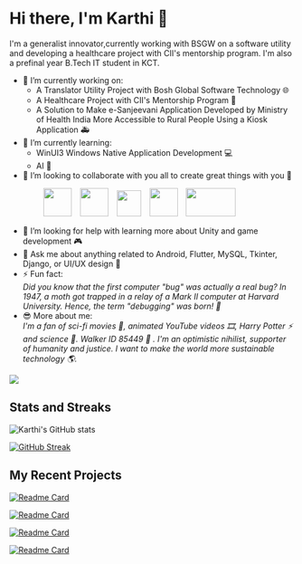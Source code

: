 # Hi there, I'm Karthi 👋

I'm a generalist innovator,currently working with BSGW on a software utility and developing a healthcare project with CII's mentorship program. I'm also a prefinal year B.Tech IT student in KCT.

- 🔭 I’m currently working on:
  - A Translator Utility Project with Bosh Global Software Technology 🌐
  - A Healthcare Project with CII's Mentorship Program 🏥
  - A Solution to Make e-Sanjeevani Application Developed by Ministry of Health India More Accessible to Rural People Using a Kiosk Application 🚑
- 🌱 I’m currently learning:
  - WinUI3 Windows Native Application Development 💻
  - AI 🧠
- 👯 I’m looking to collaborate with you all to create great things with you 🙌
  
&emsp;&emsp;&emsp;&emsp; <a href="https://www.linkedin.com/in/karthidreamr/"><img src="https://logospng.org/download/linkedin/logo-linkedin-icon-4096.png" width="50" height="50" /></a>
&ensp;
<a href="https://stackexchange.com/users/25128898/karthidreamr"><img src="https://cdn2.iconfinder.com/data/icons/social-icons-color/512/stackoverflow-1024.png" width="50" height="50" /></a>  &ensp;
<a href="https://twitter.com/KarthiDreamr"><img src="https://github.com/KarthiDreamr/KarthiDreamr/blob/03f0a4459c2138d754bcef248e0e19f56fc062ee/twitter_white.png" width="43" height="46" /></a>
&ensp;
<a href="https://www.reddit.com/user/KarthiDreamr"><img src="https://www.elementaryos-fr.org/wp-content/uploads/2019/08/logo-reddit-600x600.png" width="50" height="50" /></a>
&ensp;
<a href="mailto:karthidreamr@gmail.com"><img src="https://logos-world.net/wp-content/uploads/2020/11/Gmail-Logo.png" width="88" height="50" /></a> 
- 🤔 I’m looking for help with learning more about Unity and game development 🎮
- 💬 Ask me about anything related to Android, Flutter, MySQL, Tkinter, Django, or UI/UX design 📱
- ⚡ Fun fact: <br>
   _Did you know that the first computer "bug" was actually a real bug? In 1947, a moth got trapped in a relay of a Mark II computer at Harvard University. Hence, the term "debugging" was born! 🐞_
- 😎 More about me: <br>
  _I'm a fan of sci-fi movies 🎥, animated YouTube videos 🎞️, Harry Potter ⚡ and science 🔬. Walker ID 85449 :guitar: . I'm an optimistic nihilist, supporter of humanity and justice. I want to make the world more sustainable technology 🌎._


![](https://komarev.com/ghpvc/?username=KarthiDreamr&color=blueviolet)

## Stats and Streaks

![Karthi's GitHub stats](https://github-readme-stats.vercel.app/api?username=karthidreamr&show_icons=true&hide_rank=true&show=prs_merged,prs_merged_percentage&theme=github_dark) &nbsp; &nbsp;
<!-- ![Karthi's Github Streak🔥 ](https://github-readme-streak-stats.herokuapp.com/?user=KarthiDreamr&theme=github-dark) -->
[![GitHub Streak](https://streak-stats.demolab.com/?user=KarthiDreamr&theme=github-dark)](https://git.io/streak-stats)

<!-- ## Top Languages

![Top Langs](https://github-readme-stats.vercel.app/api/top-langs/?username=karthidreamr&theme=github_dark) -->


## My Recent Projects

[![Readme Card](https://github-readme-stats.vercel.app/api/pin/?username=karthidreamr&repo=DashNotes&theme=github_dark)](https://github.com/karthidreamr/DashNotes)

[![Readme Card](https://github-readme-stats.vercel.app/api/pin/?username=karthidreamr&repo=Graminconnect&theme=github_dark)](https://github.com/karthidreamr/Graminconnect)

[![Readme Card](https://github-readme-stats.vercel.app/api/pin/?username=karthidreamr&repo=UCare&theme=github_dark)](https://github.com/karthidreamr/UCare)

[![Readme Card](https://github-readme-stats.vercel.app/api/pin/?username=karthidreamr&repo=GyroSensing-Android-Jetpack&theme=github_dark)](https://github.com/karthidreamr/IT-KCT-Modern-Android-Development)

<!--
 ## Tech Stack

<div align="center">

  ### Langs
![C](https://img.shields.io/badge/c-%2300599C.svg?style=flat&logo=c&logoColor=white) ![C#](https://img.shields.io/badge/c%23-%23239120.svg?style=flat&logo=c-sharp&logoColor=white) ![C++](https://img.shields.io/badge/c++-%2300599C.svg?style=flat&logo=c%2B%2B&logoColor=white) ![CSS3](https://img.shields.io/badge/css3-%231572B6.svg?style=flat&logo=css3&logoColor=white) ![Dart](https://img.shields.io/badge/dart-%230175C2.svg?style=flat&logo=dart&logoColor=white) ![Go](https://img.shields.io/badge/go-%2300ADD8.svg?style=flat&logo=go&logoColor=white) ![HTML5](https://img.shields.io/badge/html5-%23E34F26.svg?style=flat&logo=html5&logoColor=white) ![JavaScript](https://img.shields.io/badge/javascript-%23323330.svg?style=flat&logo=javascript&logoColor=%23F7DF1E) ![Kotlin](https://img.shields.io/badge/kotlin-%230095D5.svg?style=flat&logo=kotlin&logoColor=white) ![Lua](https://img.shields.io/badge/lua-%232C2D72.svg?style=flat&logo=lua&logoColor=white) ![Python](https://img.shields.io/badge/python-3670A0?style=flat&logo=python&logoColor=ffdd54) ![Rust](https://img.shields.io/badge/rust-%23000000.svg?style=flat&logo=rust&logoColor=white) ![Ruby](https://img.shields.io/badge/ruby-%23CC342D.svg?style=flat&logo=ruby&logoColor=white) ![Solidity](https://img.shields.io/badge/Solidity-%23363636.svg?style=flat&logo=solidity&logoColor=white) ![TypeScript](https://img.shields.io/badge/typescript-%23007ACC.svg?style=flat&logo=typescript&logoColor=white) ![Shell Script](https://img.shields.io/badge/shell_script-%23121011.svg?style=flat&logo=gnu-bash&logoColor=white)

  ### Services
![Firebase](https://img.shields.io/badge/firebase-%23039BE5.svg?style=flat&logo=firebase) ![Heroku](https://img.shields.io/badge/heroku-%23430098.svg?style=flat&logo=heroku&logoColor=white) ![Vercel](https://img.shields.io/badge/vercel-%23000000.svg?style=flat&logo=vercel&logoColor=white) ![Netlify](https://img.shields.io/badge/netlify-%23000000.svg?style=flat&logo=netlify&logoColor=#00C7B7)

  ### Frameworks/Libraries
![Ant-Design](https://img.shields.io/badge/-AntDesign-%230170FE?style=flat&logo=ant-design&logoColor=white) ![Bootstrap](https://img.shields.io/badge/bootstrap-%23563D7C.svg?style=flat&logo=bootstrap&logoColor=white) ![Chakra](https://img.shields.io/badge/chakra-%234ED1C5.svg?style=flat&logo=chakraui&logoColor=white) ![Electron.js](https://img.shields.io/badge/Electron-191970?style=flat&logo=Electron&logoColor=white) ![Express.js](https://img.shields.io/badge/express.js-%23404d59.svg?style=flat&logo=express&logoColor=%2361DAFB) ![Gulp](https://img.shields.io/badge/GULP-%23CF4647.svg?style=flat&logo=gulp&logoColor=white) ![Flutter](https://img.shields.io/badge/Flutter-%2302569B.svg?style=flat&logo=Flutter&logoColor=white) ![jQuery](https://img.shields.io/badge/jquery-%230769AD.svg?style=flat&logo=jquery&logoColor=white) ![Less](https://img.shields.io/badge/less-2B4C80?style=flat&logo=less&logoColor=white) ![MUI](https://img.shields.io/badge/MUI-%230081CB.svg?style=flat&logo=material-ui&logoColor=white) ![NPM](https://img.shields.io/badge/NPM-%23000000.svg?style=flat&logo=npm&logoColor=white) ![NodeJS](https://img.shields.io/badge/node.js-6DA55F?style=flat&logo=node.js&logoColor=white) ![React](https://img.shields.io/badge/react-%2320232a.svg?style=flat&logo=react&logoColor=%2361DAFB) ![React Router](https://img.shields.io/badge/React_Router-CA4245?style=flat&logo=react-router&logoColor=white) ![SASS](https://img.shields.io/badge/SASS-hotpink.svg?style=flat&logo=SASS&logoColor=white) ![Styled Components](https://img.shields.io/badge/styled--components-DB7093?style=flat&logo=styled-components&logoColor=white) ![Svelte](https://img.shields.io/badge/svelte-%23f1413d.svg?style=flat&logo=svelte&logoColor=white) ![TailwindCSS](https://img.shields.io/badge/tailwindcss-%2338B2AC.svg?style=flat&logo=tailwind-css&logoColor=white) ![Yarn](https://img.shields.io/badge/yarn-%232C8EBB.svg?style=flat&logo=yarn&logoColor=white) ![Webpack](https://img.shields.io/badge/webpack-%238DD6F9.svg?style=flat&logo=webpack&logoColor=black)

  ### Design
![Figma](https://img.shields.io/badge/figma-%23F24E1E.svg?style=flat&logo=figma&logoColor=white) ![Inkscape](https://img.shields.io/badge/Inkscape-e0e0e0?style=flat&logo=inkscape&logoColor=080A13) ![Gimp Gnu Image Manipulation Program](https://img.shields.io/badge/Gimp-657D8B?style=flat&logo=gimp&logoColor=FFFFFF) 

  ### AI/ML
![TensorFlow](https://img.shields.io/badge/TensorFlow-%23FF6F00.svg?style=flat&logo=TensorFlow&logoColor=white)

  ### Others
![Babel](https://img.shields.io/badge/Babel-F9DC3e?style=flat&logo=babel&logoColor=black) ![CMake](https://img.shields.io/badge/CMake-%23008FBA.svg?style=flat&logo=cmake&logoColor=white) ![Jira](https://img.shields.io/badge/jira-%230A0FFF.svg?style=flat&logo=jira&logoColor=white) ![Gradle](https://img.shields.io/badge/Gradle-02303A.svg?style=flat&logo=Gradle&logoColor=white) ![ESLint](https://img.shields.io/badge/ESLint-4B3263?style=flat&logo=eslint&logoColor=white)
  
  </div>
  
 ## Status

<div align="center">
  
  [![Rajaniraiyn's github stats](https://github-readme-stats.vercel.app/api?username=rajaniraiyn&show_icons=true&theme=github_dark)](https://github.com/rajaniraiyn?tab=repositories)
  ![Rajaniraiyn's Streak](http://github-readme-streak-stats.herokuapp.com?user=Rajaniraiyn&theme=github-dark&date_format=j%20M%5B%20Y%5D&border=FFFFFF&ring=4C8EDA&stroke=FFFFFF&dates=1D64D0)
  
  ![Rajaniraiyn's Trophies](https://github-profile-trophy.vercel.app/?username=Rajaniraiyn&rank=-B&column=-1&no-frame=true&margin-w=10)
  
  ![Rajaniraiyn's language stats](https://github-readme-stats.vercel.app/api/top-langs/?username=rajaniraiyn&theme=github_dark)
    
</div>
  -->
